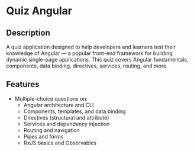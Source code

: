 # Quiz Angular

## Description
A quiz application designed to help developers and learners test their knowledge of Angular — a popular front-end framework for building dynamic single-page applications. This quiz covers Angular fundamentals, components, data binding, directives, services, routing, and more.

## Features
- Multiple-choice questions on:
  - Angular architecture and CLI
  - Components, templates, and data binding
  - Directives (structural and attribute)
  - Services and dependency injection
  - Routing and navigation
  - Pipes and forms
  - RxJS basics and Observables
